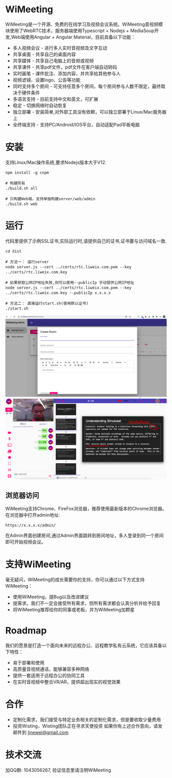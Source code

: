 # WiMeeting
WiMeeting是一个开源、免费的在线学习及视频会议系统。WiMeeting音视频模块使用了WebRTC技术，服务器端使用Typescript + Nodejs + MediaSoup开发,Web端使用Angular + Angular Material，目前具备以下功能：
* 多人视频会议 - 进行多人实时音视频及文字互动
* 共享桌面 - 共享自己的桌面内容
* 共享媒体 - 共享自己电脑上的音频或视频
* 共享课件 - 共享pdf文件，pdf文件在客户端自动转码
* 实时画笔 - 课件批注、添加内容，并共享给其他参与人
* 视频滤镜、设置logo、公告等功能
* 同时支持多个房间 - 可支持任意多个房间，每个房间参与人数不限定，最终取决于硬件条件
* 多语言支持 - 目前支持中文和英文，可扩展
* 稳定 - 切换网络时自动恢复
* 独立部署 - 安装简单,对外部工具没有依赖，可以独立部署于Linux/Mac服务器上
* 全终端支持 - 支持PC/Android/IOS平台，自动适配Pad平板电脑

# 安装
支持Linux/Mac操作系统,要求Nodejs版本大于V12.
```
npm install -g cnpm

# 构建所有
./build.sh all

# 只构建Web端，支持单独构建server/web/admin
./build.sh web
```

# 运行
代码里提供了示例SSL证书,实际运行时,请提供自己的证书,证书要与访问域名一致.
```
cd dist

# 方法一： 运行server
node server.js --cert ../certs/rtc.liweix.com.pem --key ../certs/rtc.liweix.com.key

# 如果获取公网IP地址失败,则可以使用--publicIp 手动提供公网IP地址
node server.js --cert ../certs/rtc.liweix.com.pem --key ../certs/rtc.liweix.com.key --publicIp x.x.x.x

# 方法二： 直接运行start.sh(使用默认证书)
./start.sh
```
![Admin 截图](res/admin.png?raw=true)
![Web 截图](res/web.png?raw=true)

## 浏览器访问
WiMeeting支持Chrome、FireFox浏览器，推荐使用最新版本的Chrome浏览器。
在浏览器中打开admin地址:
```
https://x.x.x.x/admin/
```

在Admin界面创建房间,通过Admin界面跳转到房间地址，多人登录到同一个房间即可开始视频会议。

# 支持WiMeeting
毫无疑问，WiMeeting的成长需要你的支持，你可以通过以下方式支持WiMeeting：
* 使用WiMeeting，提Bug以及改进建议
* 提需求。我们不一定会接受所有需求，但所有需求都会认真分析并给予回复
* 将WiMeeting推荐给你的同事或老板，并为WiMeeting加颗星

# Roadmap
我们的愿景是打造一个面向未来的远程办公、远程教学私有云系统，它应该具备以下特性：
* 易于部署和使用
* 高质量音视频通话，能够兼容多种网络
* 提供一套适用于远程办公的协同工具
* 在实时音视频中整合VR/AR，提供超出现实的视觉效果

# 合作
* 定制化需求，我们接受与特定业务相关的定制化需求，但是要收取少量费用
* 投资Wisting，Wisting团队正在寻求天使投资
如果你有上述合作意向，请发邮件到 linewei@gmail.com

# 技术交流
加QQ群: 1043056267, 验证信息里请注明WiMeeting

